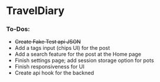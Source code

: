 # TravelDiary

### To-Dos:

- <s>Create Fake Test api JSON</s>
- Add a tags input (chips UI) for the post
- Add a search feature for the post at the Home page
- Finish settings page; add session storage option for pots
- Finish responsiveness for UI
- Create api hook for the backned
